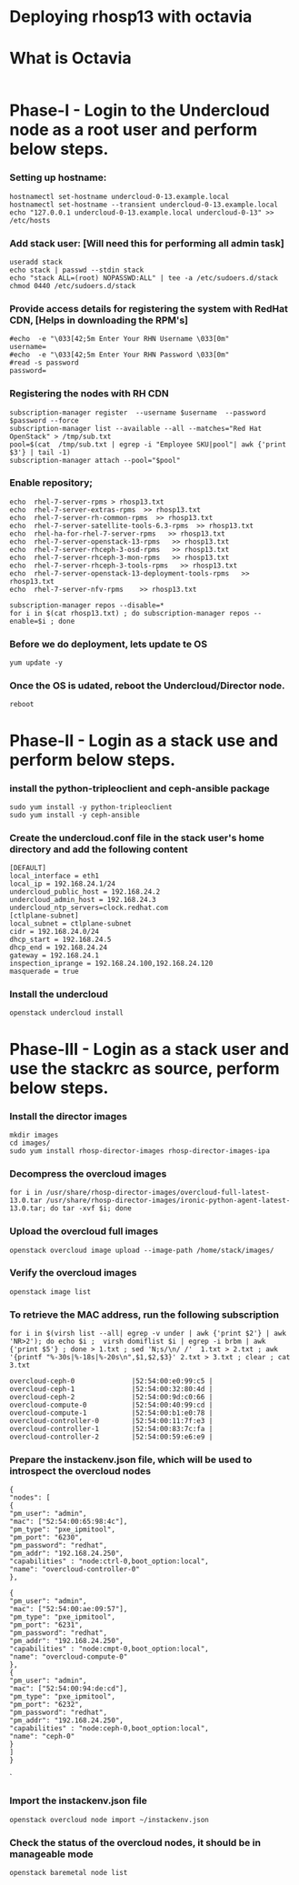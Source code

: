 # Deploying rhosp13 with octavia
# What is **Octavia**
~~~
~~~

# Phase-I - Login to the Undercloud node as a **root** user and perform below steps.

### Setting up hostname:
~~~
hostnamectl set-hostname undercloud-0-13.example.local
hostnamectl set-hostname --transient undercloud-0-13.example.local
echo "127.0.0.1 undercloud-0-13.example.local undercloud-0-13" >> /etc/hosts
~~~

### Add stack user: [Will need this for performing all admin task]

~~~
useradd stack
echo stack | passwd --stdin stack
echo "stack ALL=(root) NOPASSWD:ALL" | tee -a /etc/sudoers.d/stack
chmod 0440 /etc/sudoers.d/stack
~~~

### Provide access details for registering the system with RedHat CDN, [Helps in downloading the RPM's]

~~~
#echo  -e "\033[42;5m Enter Your RHN Username \033[0m"
username=
#echo  -e "\033[42;5m Enter Your RHN Password \033[0m"
#read -s password
password=
~~~

### Registering the nodes with RH CDN

~~~
subscription-manager register  --username $username  --password $password --force
subscription-manager list --available --all --matches="Red Hat OpenStack" > /tmp/sub.txt
pool=$(cat  /tmp/sub.txt | egrep -i "Employee SKU|pool"| awk {'print $3'} | tail -1)
subscription-manager attach --pool="$pool"
~~~

### Enable repository;

~~~
echo  rhel-7-server-rpms > rhosp13.txt
echo  rhel-7-server-extras-rpms  >> rhosp13.txt
echo  rhel-7-server-rh-common-rpms  >> rhosp13.txt
echo  rhel-7-server-satellite-tools-6.3-rpms  >> rhosp13.txt
echo  rhel-ha-for-rhel-7-server-rpms   >> rhosp13.txt
echo  rhel-7-server-openstack-13-rpms   >> rhosp13.txt
echo  rhel-7-server-rhceph-3-osd-rpms   >> rhosp13.txt
echo  rhel-7-server-rhceph-3-mon-rpms   >> rhosp13.txt
echo  rhel-7-server-rhceph-3-tools-rpms   >> rhosp13.txt
echo  rhel-7-server-openstack-13-deployment-tools-rpms   >> rhosp13.txt
echo  rhel-7-server-nfv-rpms    >> rhosp13.txt
~~~

~~~
subscription-manager repos --disable=*
for i in $(cat rhosp13.txt) ; do subscription-manager repos --enable=$i ; done
~~~

### Before we do deployment, lets **update** te **OS**

~~~
yum update -y
~~~

### Once the **OS** is udated, **reboot** the **Undercloud/Director** node.

~~~
reboot
~~~

# Phase-II - Login as a **stack** use and perform below steps.

### install the **python-tripleoclient** and **ceph-ansible** package
~~~
sudo yum install -y python-tripleoclient
sudo yum install -y ceph-ansible
~~~

### Create the **undercloud.conf** file in the stack user's home directory and add the following content
~~~
[DEFAULT]
local_interface = eth1
local_ip = 192.168.24.1/24
undercloud_public_host = 192.168.24.2
undercloud_admin_host = 192.168.24.3
undercloud_ntp_servers=clock.redhat.com
[ctlplane-subnet]
local_subnet = ctlplane-subnet
cidr = 192.168.24.0/24
dhcp_start = 192.168.24.5
dhcp_end = 192.168.24.24
gateway = 192.168.24.1
inspection_iprange = 192.168.24.100,192.168.24.120
masquerade = true
~~~

### Install the undercloud
~~~
openstack undercloud install
~~~
# Phase-III - Login as a **stack** user and use the **stackrc** as source, perform below steps.
### Install the director images
~~~
mkdir images
cd images/
sudo yum install rhosp-director-images rhosp-director-images-ipa
~~~
### Decompress the overcloud images
~~~
for i in /usr/share/rhosp-director-images/overcloud-full-latest-13.0.tar /usr/share/rhosp-director-images/ironic-python-agent-latest-13.0.tar; do tar -xvf $i; done
~~~

### Upload the overcloud full images
~~~
openstack overcloud image upload --image-path /home/stack/images/
~~~
### Verify the overcloud images
~~~
openstack image list
~~~

### To retrieve the MAC address, run the following subscription
~~~
for i in $(virsh list --all| egrep -v under | awk {'print $2'} | awk 'NR>2'); do echo $i ;  virsh domiflist $i | egrep -i brbm | awk {'print $5'} ; done > 1.txt ; sed 'N;s/\n/ /'  1.txt > 2.txt ; awk '{printf "%-30s|%-18s|%-20s\n",$1,$2,$3}' 2.txt > 3.txt ; clear ; cat 3.txt
~~~

~~~
overcloud-ceph-0              |52:54:00:e0:99:c5 |                    
overcloud-ceph-1              |52:54:00:32:80:4d |                    
overcloud-ceph-2              |52:54:00:9d:c0:66 |                    
overcloud-compute-0           |52:54:00:40:99:cd |                    
overcloud-compute-1           |52:54:00:b1:e0:78 |                    
overcloud-controller-0        |52:54:00:11:7f:e3 |                    
overcloud-controller-1        |52:54:00:83:7c:fa |                    
overcloud-controller-2        |52:54:00:59:e6:e9 |  
~~~

### Prepare the instackenv.json file, which will be used to introspect the overcloud nodes
~~~
{
"nodes": [
{
"pm_user": "admin",
"mac": ["52:54:00:65:98:4c"],
"pm_type": "pxe_ipmitool",
"pm_port": "6230",
"pm_password": "redhat",
"pm_addr": "192.168.24.250",
"capabilities" : "node:ctrl-0,boot_option:local",
"name": "overcloud-controller-0"
},

{
"pm_user": "admin",
"mac": ["52:54:00:ae:09:57"],
"pm_type": "pxe_ipmitool",
"pm_port": "6231",
"pm_password": "redhat",
"pm_addr": "192.168.24.250",
"capabilities" : "node:cmpt-0,boot_option:local",
"name": "overcloud-compute-0"
},
{
"pm_user": "admin",
"mac": ["52:54:00:94:de:cd"],
"pm_type": "pxe_ipmitool",
"pm_port": "6232",
"pm_password": "redhat",
"pm_addr": "192.168.24.250",
"capabilities" : "node:ceph-0,boot_option:local",
"name": "ceph-0"
}
]
}
~~~

`
### Import the instackenv.json file
~~~
openstack overcloud node import ~/instackenv.json
~~~
### Check the status of the overcloud nodes, it should be in **manageable** mode
~~~
openstack baremetal node list
~~~

